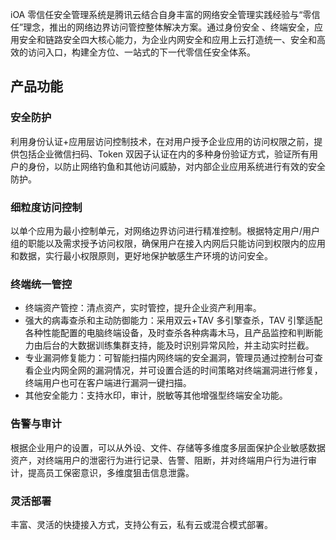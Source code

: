 iOA 零信任安全管理系统是腾讯云结合自身丰富的网络安全管理实践经验与“零信任”理念，推出的网络边界访问管控整体解决方案。通过身份安全 、终端安全，应用安全和链路安全四大核心能力，为企业内网安全和应用上云打造统一、安全和高效的访问入口，构建全方位、一站式的下一代零信任安全体系。
## 产品功能
### 安全防护
利用身份认证+应用层访问控制技术，在对用户授予企业应用的访问权限之前，提供包括企业微信扫码、Token 双因子认证在内的多种身份验证方式，验证所有用户的身份，以防止网络钓鱼和其他访问威胁，对内部企业应用系统进行有效的安全防护。
### 细粒度访问控制
以单个应用为最小控制单元，对网络边界访问进行精准控制。根据特定用户/用户组的职能以及需求授予访问权限，确保用户在接入内网后只能访问到权限内的应用和数据，实行最小权限原则，更好地保护敏感生产环境的访问安全。
### 终端统一管控
- 终端资产管控：清点资产，实时管控，提升企业资产利用率。
- 强大的病毒查杀和主动防御能力：采用双云+TAV 多引擎查杀，TAV 引擎适配各种性能配置的电脑终端设备，及时查杀各种病毒木马，且产品监控和判断能力由后台的大数据训练集群支持，能及时识别异常风险，并主动实时拦截。
- 专业漏洞修复能力：可智能扫描内网终端的安全漏洞，管理员通过控制台可查看企业内网全网的漏洞情况，并可设置合适的时间策略对终端漏洞进行修复，终端用户也可在客户端进行漏洞一键扫描。
- 其他安全能力：支持水印，审计，脱敏等其他增强型终端安全功能。

### 告警与审计
根据企业用户的设置，可以从外设、文件、存储等多维度多层面保护企业敏感数据资产，对终端用户的泄密行为进行记录、告警、阻断，并对终端用户行为进行审计，提高员工保密意识，多维度狙击信息泄露。
### 灵活部署
丰富、灵活的快捷接入方式，支持公有云，私有云或混合模式部署。
